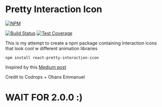 # Pretty Interaction Icon

[![NPM](https://nodei.co/npm/react-pretty-interaction-icon.png)](https://nodei.co/npm/react-pretty-interaction-icon/)

[![Build Status](https://travis-ci.org/wuweiweiwu/pretty-interaction-icons.svg?branch=master)](https://travis-ci.org/wuweiweiwu/pretty-interaction-icon)
[![Test Coverage](https://api.codeclimate.com/v1/badges/985d64669476fe4ab7bd/test_coverage)](https://codeclimate.com/github/wuweiweiwu/pretty-interaction-icon/test_coverage)

This is my attempt to create a npm package containing interaction icons that look cool w different animation libraries

```
npm install react-pretty-interaction-icon
```

Inspired by this [Medium post](https://medium.freecodecamp.org/how-i-re-built-the-medium-clap-effect-and-what-i-got-out-of-the-experiment-991672995fdf?source=user_profile---------6----------------)

Credit to Codrops + Ohans Emmanuel

# WAIT FOR 2.0.0 :)
